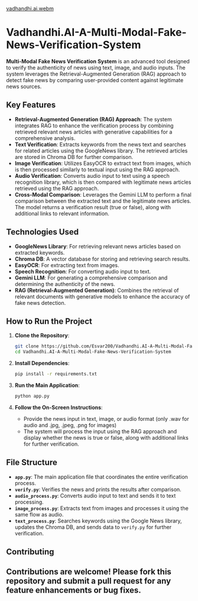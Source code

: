 [vadhandhi.ai.webm](https://github.com/user-attachments/assets/f320b7fd-73e7-40de-a24e-73e09bb3e36c)
# Vadhandhi.AI-A-Multi-Modal-Fake-News-Verification-System
**Multi-Modal Fake News Verification System** is an advanced tool designed to verify the authenticity of news using text, image, and audio inputs. The system leverages the Retrieval-Augmented Generation (RAG) approach to detect fake news by comparing user-provided content against legitimate news sources.

## Key Features

- **Retrieval-Augmented Generation (RAG) Approach**: The system integrates RAG to enhance the verification process by combining retrieved relevant news articles with generative capabilities for a comprehensive analysis.
- **Text Verification**: Extracts keywords from the news text and searches for related articles using the GoogleNews library. The retrieved articles are stored in Chroma DB for further comparison.
- **Image Verification**: Utilizes EasyOCR to extract text from images, which is then processed similarly to textual input using the RAG approach.
- **Audio Verification**: Converts audio input to text using a speech recognition library, which is then compared with legitimate news articles retrieved using the RAG approach.
- **Cross-Modal Comparison**: Leverages the Gemini LLM to perform a final comparison between the extracted text and the legitimate news articles. The model returns a verification result (true or false), along with additional links to relevant information.

## Technologies Used

- **GoogleNews Library**: For retrieving relevant news articles based on extracted keywords.
- **Chroma DB**: A vector database for storing and retrieving search results.
- **EasyOCR**: For extracting text from images.
- **Speech Recognition**: For converting audio input to text.
- **Gemini LLM**: For generating a comprehensive comparison and determining the authenticity of the news.
- **RAG (Retrieval-Augmented Generation)**: Combines the retrieval of relevant documents with generative models to enhance the accuracy of fake news detection.

## How to Run the Project

1. **Clone the Repository**:
    ```bash
    git clone https://github.com/Esvar200/Vadhandhi.AI-A-Multi-Modal-Fake-News-Verification-System
    cd Vadhandhi.AI-A-Multi-Modal-Fake-News-Verification-System
    ```

2. **Install Dependencies**:
    ```bash
    pip install -r requirements.txt
    ```

3. **Run the Main Application**:
    ```bash
    python app.py
    ```

4. **Follow the On-Screen Instructions**:
   - Provide the news input in text, image, or audio format (only .wav for audio and .jpg, .jpeg, .png for images)
   - The system will process the input using the RAG approach and display whether the news is true or false, along with additional links for further verification.

## File Structure

- **`app.py`**: The main application file that coordinates the entire verification process.
- **`verify.py`**: Verifies the news and prints the results after comparison.
- **`audio_process.py`**: Converts audio input to text and sends it to text processing.
- **`image_process.py`**: Extracts text from images and processes it using the same flow as audio.
- **`text_process.py`**: Searches keywords using the Google News library, updates the Chroma DB, and sends data to `verify.py` for further verification.

## Contributing

Contributions are welcome! Please fork this repository and submit a pull request for any feature enhancements or bug fixes.
---
